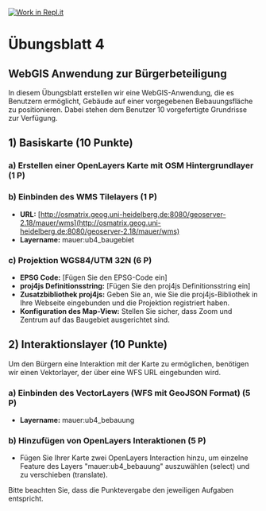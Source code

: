 [![Work in Repl.it](https://classroom.github.com/assets/work-in-replit-14baed9a392b3a25080506f3b7b6d57f295ec2978f6f33ec97e36a161684cbe9.svg)](https://classroom.github.com/online_ide?assignment_repo_id=4100856&assignment_repo_type=AssignmentRepo)
# Übungsblatt 4

## WebGIS Anwendung zur Bürgerbeteiligung

In diesem Übungsblatt erstellen wir eine WebGIS-Anwendung, die es Benutzern ermöglicht, Gebäude auf einer vorgegebenen Bebauungsfläche zu positionieren. Dabei stehen dem Benutzer 10 vorgefertigte Grundrisse zur Verfügung.

## 1) Basiskarte (10 Punkte)

### a) Erstellen einer OpenLayers Karte mit OSM Hintergrundlayer (1 P)

### b) Einbinden des WMS Tilelayers (1 P)
- **URL:** [http://osmatrix.geog.uni-heidelberg.de:8080/geoserver-2.18/mauer/wms](http://osmatrix.geog.uni-heidelberg.de:8080/geoserver-2.18/mauer/wms)
- **Layername:** mauer:ub4_baugebiet

### c) Projektion WGS84/UTM 32N (6 P)
- **EPSG Code:** [Fügen Sie den EPSG-Code ein]
- **proj4js Definitionsstring:** [Fügen Sie den proj4js Definitionsstring ein]
- **Zusatzbibliothek proj4js:** Geben Sie an, wie Sie die proj4js-Bibliothek in Ihre Webseite eingebunden und die Projektion registriert haben.
- **Konfiguration des Map-View:** Stellen Sie sicher, dass Zoom und Zentrum auf das Baugebiet ausgerichtet sind.

## 2) Interaktionslayer (10 Punkte)

Um den Bürgern eine Interaktion mit der Karte zu ermöglichen, benötigen wir einen Vektorlayer, der über eine WFS URL eingebunden wird.

### a) Einbinden des VectorLayers (WFS mit GeoJSON Format) (5 P)
- **Layername:** mauer:ub4_bebauung

### b) Hinzufügen von OpenLayers Interaktionen (5 P)
- Fügen Sie Ihrer Karte zwei OpenLayers Interaction hinzu, um einzelne Feature des Layers "mauer:ub4_bebauung" auszuwählen (select) und zu verschieben (translate).

Bitte beachten Sie, dass die Punktevergabe den jeweiligen Aufgaben entspricht.
